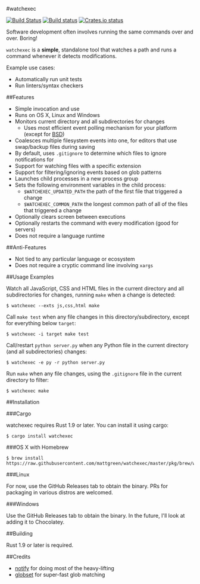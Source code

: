 #watchexec

[![Build Status](https://travis-ci.org/mattgreen/watchexec.svg?branch=master)](https://travis-ci.org/mattgreen/watchexec)
[![Build status](https://ci.appveyor.com/api/projects/status/ivxu31g4rcf4740t?svg=true)](https://ci.appveyor.com/project/mattgreen/watchexec)
[![Crates.io status](https://img.shields.io/crates/v/watchexec.svg)](https://crates.io/crates/watchexec)

Software development often involves running the same commands over and over. Boring!

`watchexec` is a **simple**, standalone tool that watches a path and runs a command whenever it detects modifications.

Example use cases:

* Automatically run unit tests
* Run linters/syntax checkers

##Features

* Simple invocation and use
* Runs on OS X, Linux and Windows
* Monitors current directory and all subdirectories for changes
	* Uses most efficient event polling mechanism for your platform (except for [BSD](https://github.com/passcod/rsnotify#todo))
* Coalesces multiple filesystem events into one, for editors that use swap/backup files during saving
* By default, uses `.gitignore` to determine which files to ignore notifications for
* Support for watching files with a specific extension
* Support for filtering/ignoring events based on glob patterns
* Launches child processes in a new process group
* Sets the following environment variables in the child process:
    * `$WATCHEXEC_UPDATED_PATH` the path of the first file that triggered a change
    * `$WATCHEXEC_COMMON_PATH` the longest common path of all of the files that triggered a change
* Optionally clears screen between executions
* Optionally restarts the command with every modification (good for servers)
* Does not require a language runtime

##Anti-Features

* Not tied to any particular language or ecosystem
* Does not require a cryptic command line involving `xargs`

##Usage Examples

Watch all JavaScript, CSS and HTML files in the current directory and all subdirectories for changes, running `make` when a change is detected:

	$ watchexec --exts js,css,html make

Call `make test` when any file changes in this directory/subdirectory, except for everything below `target`:

    $ watchexec -i target make test

Call/restart `python server.py` when any Python file in the current directory (and all subdirectories) changes:

    $ watchexec -e py -r python server.py

Run `make` when any file changes, using the `.gitignore` file in the current directory to filter:

    $ watchexec make

##Installation

###Cargo

watchexec requires Rust 1.9 or later. You can install it using cargo:

    $ cargo install watchexec

###OS X with Homebrew

    $ brew install https://raw.githubusercontent.com/mattgreen/watchexec/master/pkg/brew/watchexec.rb

###Linux

For now, use the GitHub Releases tab to obtain the binary. PRs for packaging in various distros are welcomed.

###Windows

Use the GitHub Releases tab to obtain the binary. In the future, I'll look at adding it to Chocolatey.

##Building

Rust 1.9 or later is required.

##Credits

* [notify](https://github.com/passcod/rsnotify) for doing most of the heavy-lifting
* [globset](https://crates.io/crates/globset) for super-fast glob matching

